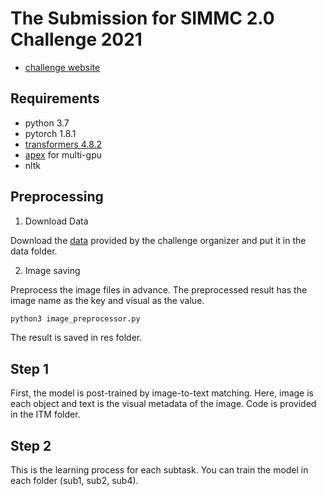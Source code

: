 # The Submission for SIMMC 2.0 Challenge 2021
- [challenge website](https://github.com/facebookresearch/simmc2)

## Requirements
- python 3.7
- pytorch 1.8.1
- [transformers 4.8.2](https://huggingface.co/transformers/v4.8.1/)
- [apex](https://github.com/NVIDIA/apex) for multi-gpu
- nltk

## Preprocessing

1. Download Data

Download the [data](https://github.com/facebookresearch/simmc2/tree/master/data) provided by the challenge organizer and put it in the data folder.

2. Image saving

Preprocess the image files in advance. The preprocessed result has the image name as the key and visual as the value.
```bash
python3 image_preprocessor.py
```
The result is saved in res folder.

## Step 1

First, the model is post-trained by image-to-text matching. Here, image is each object and text is the visual metadata of the image.
Code is provided in the ITM folder.

## Step 2

This is the learning process for each subtask. You can train the model in each folder (sub1, sub2, sub4).